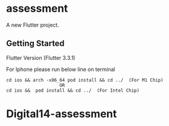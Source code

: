 # assessment

A new Flutter project.

## Getting Started

Flutter Version (Flutter 3.3.1)


 For Iphone please run below line on terminal

    cd ios && arch -x86_64 pod install && cd ../  (For M1 Chip)
                        OR
    cd ios &&  pod install && cd ../  (For Intel Chip)
# Digital14-assessment
